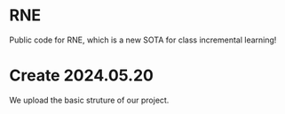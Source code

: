 # RNE
Public code for RNE, which is a new SOTA for class incremental learning!

# Create 2024.05.20
We upload the basic struture of our project.
